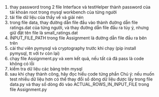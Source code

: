 1. thay password trong 2 file Interface và testHelper thành password của tài khoản root trong mysql workbench của từng người
2. tải file dữ liệu của thầy về và giải nén
3. trong file data, thay đường dẫn file đầu vào thành đường dẫn file ratings.dat của từng người, và thay đường dẫn file đầu ra tùy ý, nhưng giữ đặt tên file là small_ratings.dat
4. INPUT_FILE_PATH trong file Assignment là đường dẫn file đầu ra bên trên
5. cài thư viên pymysql và cryptography trước khi chạy (pip install pymysql, tt với tv còn lại)
6. chạy file Assignment.py và xem kết quả, nếu tất cả đã pass là code không có lỗi
7. kiểm tra dữ liệu các bảng trên mysql
8. sau khi chạy thành công, hãy đọc hiểu code từng phần
   Chú ý: nếu muốn test nhiều dữ liệu hơn có thể thay đổi số dòng dữ liệu được lấy trong file data.py và thay số dòng đó vào ACTUAL_ROWS_IN_INPUT_FILE trong file Assignment.py
